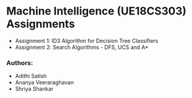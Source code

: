# Machine Intelligence (UE18CS303) Assignments

- Assignment 1: ID3 Algorithm for Decision Tree Classifiers
- Assignment 2: Search Algorithms - DFS, UCS and A*


### Authors:
- Adithi Satish
- Ananya Veeraraghavan
- Shriya Shankar
